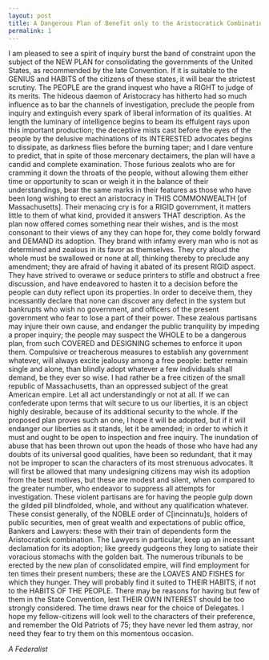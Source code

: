 ```yaml
---
layout: post
title: A Dangerous Plan of Benefit only to the Aristocratick Combination
permalink: 1
---
```


I am pleased to see a spirit of inquiry burst the band of constraint upon the subject of the NEW PLAN for consolidating the governments of the United States, as recommended by the late Convention. If it is suitable to the GENIUS and HABITS of the citizens of these states, it will bear the strictest scrutiny. The PEOPLE are the grand inquest who have a RIGHT to judge of its merits. The hideous daemon of Aristocracy has hitherto had so much influence as to bar the channels of investigation, preclude the people from inquiry and extinguish every spark of liberal information of its qualities. At length the luminary of intelligence begins to beam its effulgent rays upon this important production; the deceptive mists cast before the eyes of the people by the delusive machinations of its INTERESTED advocates begins to dissipate, as darkness flies before the burning taper; and I dare venture to predict, that in spite of those mercenary dectaimers, the plan will have a candid and complete examination. Those furious zealots who are for cramming it down the throats of the people, without allowing them either time or opportunity to scan or weigh it in the balance of their understandings, bear the same marks in their features as those who have been long wishing to erect an aristocracy in THIS COMMONWEALTH [of Massachusetts]. Their menacing cry is for a RIGID government, it matters little to them of what kind, provided it answers THAT description. As the plan now offered comes something near their wishes, and is the most consonant to their views of any they can hope for, they come boldly forward and DEMAND its adoption. They brand with infamy every man who is not as determined and zealous in its favor as themselves. They cry aloud the whole must be swallowed or none at all, thinking thereby to preclude any amendment; they are afraid of having it abated of its present RIGID aspect. They have strived to overawe or seduce printers to stifle and obstruct a free discussion, and have endeavored to hasten it to a decision before the people can duty reflect upon its properties. In order to deceive them, they incessantly declare that none can discover any defect in the system but bankrupts who wish no government, and officers of the present government who fear to lose a part of their power. These zealous partisans may injure their own cause, and endanger the public tranquility by impeding a proper inquiry; the people may suspect the WHOLE to be a dangerous plan, from such COVERED and DESIGNING schemes to enforce it upon them. Compulsive or treacherous measures to establish any government whatever, will always excite jealousy among a free people: better remain single and alone, than blindly adopt whatever a few individuals shall demand, be they ever so wise. I had rather be a free citizen of the small republic of Massachusetts, than an oppressed subject of the great American empire. Let all act understandingly or not at all. If we can confederate upon terms that wilt secure to us our liberties, it is an object highly desirable, because of its additional security to the whole. If the proposed plan proves such an one, I hope it will be adopted, but if it will endanger our liberties as it stands, let it be amended; in order to which it must and ought to be open to inspection and free inquiry. The inundation of abuse that has been thrown out upon the heads of those who have had any doubts of its universal good qualities, have been so redundant, that it may not be improper to scan the characters of its most strenuous advocates. It will first be allowed that many undesigning citizens may wish its adoption from the best motives, but these are modest and silent, when compared to the greater number, who endeavor to suppress all attempts for investigation. These violent partisans are for having the people gulp down the gilded pill blindfolded, whole, and without any qualification whatever. These consist generally, of the NOBLE order of C[incinnatu]s, holders of public securities, men of great wealth and expectations of public office, Bankers and Lawyers: these with their train of dependents form the Aristocratick combination. The Lawyers in particular, keep up an incessant declamation for its adoption; like greedy gudgeons they long to satiate their voracious stomachs with the golden bait. The numerous tribunals to be erected by the new plan of consolidated empire, will find employment for ten times their present numbers; these are the LOAVES AND FISHES for which they hunger. They will probably find it suited to THEIR HABITS, if not to the HABITS OF THE PEOPLE. There may be reasons for having but few of them in the State Convention, lest THEIR OWN INTEREST should be too strongly considered. The time draws near for the choice of Delegates. I hope my fellow-citizens will look well to the characters of their preference, and remember the Old Patriots of 75; they have never led them astray, nor need they fear to try them on this momentous occasion.

*A Federalist*
